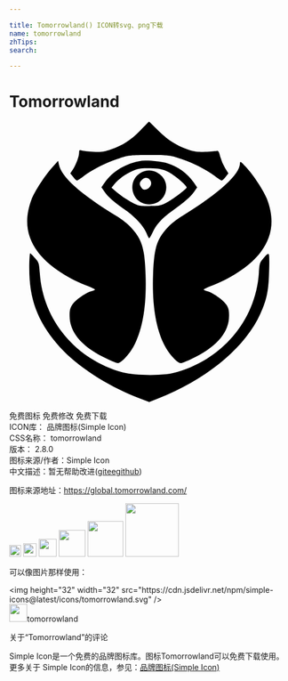 ```yaml
---

title: Tomorrowland() ICON转svg、png下载
name: tomorrowland
zhTips: 
search: 

---
```


# Tomorrowland  <small style="font-size: 60%;font-weight: 100"></small>

<div id="svg" class="svg-wrap">
<svg role="img" xmlns="http://www.w3.org/2000/svg" viewBox="0 0 24 24"><title>Tomorrowland icon</title><path d="M11.97 0c-.009.01-.35.35-.747.758-.826.835-1.504 1.271-2.524 1.62-.582.205-.836.243-1.496.204-.427-.02-.883-.067-1-.115-.194-.058-.223-.04-.223.174 0 .33-.251 1.02-.523 1.437l-.234.35.244.3c.126.175.281.311.33.311.048 0 .31-.175.592-.389.738-.563 2.039-1.212 3.048-1.513.797-.253.99-.274 2.563-.274 1.573 0 1.766.021 2.563.274 1.01.3 2.31.95 3.048 1.513.282.214.544.39.592.39.049 0 .204-.137.33-.302l.244-.31-.283-.448a4.197 4.197 0 01-.416-.98c-.107-.437-.165-.523-.31-.494-.107.02-.534.057-.971.076-.621.03-.913.001-1.408-.164-1.03-.35-1.825-.845-2.641-1.67-.417-.417-.768-.758-.777-.748zm-.284 3.328a2.38 2.38 0 00-.317.022c-1.369.213-2.504.882-3.203 1.882l-.273.39.273.388c.301.437.805.873 1.805 1.572.825.583 1.583 1.408 1.787 1.97.097.243.193.438.232.428.03 0 .175-.251.32-.552.302-.641.846-1.225 1.73-1.846.96-.68 1.512-1.164 1.794-1.572l.264-.38-.291-.427a4.434 4.434 0 00-2.32-1.66c-.45-.126-1.267-.22-1.801-.215zm-7.502.031l-.475.524C3.059 4.6 2.155 5.99 1.902 6.66c-.63 1.7-.464 3.127.536 4.486.796 1.078 2.357 2.165 4.095 2.854.447.165.807.34.807.379 0 .029-.126.088-.291.127-.456.097-1.408.766-1.66 1.174-.185.29-.233.504-.223.96.01 1.35.97 2.526 2.834 3.477.602.301 1.184.553 1.291.553.32 0 1.108-.874 1.477-1.66.699-1.437 1-3.408.912-5.912-.078-2.272-.32-3.059-1.252-4.04-.272-.29-.827-.727-1.235-.97C6 6.117 4.465 4.738 4.243 3.64l-.06-.282zm15.634.094c-.036-.003-.047.037-.05.11-.01.96-1.728 2.525-4.961 4.525-.408.243-.963.68-1.235.97-.932.981-1.174 1.768-1.252 4.04-.087 2.504.213 4.475.912 5.912.37.786 1.157 1.66 1.477 1.66.107 0 .68-.242 1.271-.543 1.874-.951 2.844-2.137 2.854-3.486.01-.457-.038-.67-.223-.961-.252-.408-1.204-1.077-1.66-1.174-.165-.039-.29-.098-.29-.127 0-.039.36-.214.806-.379 1.738-.69 3.3-1.776 4.096-2.854 1-1.359 1.166-2.787.535-4.486-.262-.699-1.176-2.088-1.827-2.787-.267-.291-.393-.415-.453-.42zm-7.994.533l.274.004c.757.03 1.018.078 1.484.291.505.233 1.621 1.165 1.621 1.35 0 .126-1.183 1.02-1.746 1.31-.476.253-.632.282-1.457.282-.883 0-.951-.02-1.602-.37a7.076 7.076 0 01-1.156-.785l-.484-.418L9 5.36c.36-.447 1-.904 1.611-1.157.425-.178.634-.221 1.213-.217zm.188.19a1.362 1.362 0 00-.692.174c-1.34.708-.844 2.728.68 2.728 1.485 0 2.01-1.951.719-2.69a1.475 1.475 0 00-.707-.212zm-.282.635c.157-.001.3.096.387.287.214.456-.476.98-.767.591-.224-.281-.224-.466.01-.699a.543.543 0 01.37-.18zm-9.943 6.46c-.039-.019-.078.563-.078 1.291 0 2.593.67 4.428 2.379 6.467 1.466 1.748 4.282 3.612 7.058 4.65l.844.321.807-.32c4.165-1.65 7.416-4.34 8.717-7.223.534-1.165.7-1.933.748-3.477.029-.786.029-1.504-.01-1.591-.049-.127-.135-.078-.436.261-.359.408-.37.457-.427 1.301-.272 4.088-3.224 7.534-7.33 8.563-1 .252-3.311.225-4.33-.047-4.03-1.107-6.856-4.477-7.118-8.516-.058-.825-.078-.893-.398-1.262-.194-.213-.377-.408-.426-.418Z"/></svg>
</div>
<detail full-name='tomorrowland'></detail>

<div class="detail-page">
<p>
<span><span class="badge-success badge">免费图标</span> <span class="badge-success badge">免费修改</span>  <span class="badge-success badge">免费下载</span> </span>
<br/>
<span>
ICON库：
<span class="badge-secondary badge">品牌图标(Simple Icon)</span> 
</span>
<br/>
<span>
CSS名称：
<span class="badge-secondary badge">tomorrowland</span> 
</span>

<br/>
<span>
版本：
<span class="badge-secondary badge">2.8.0</span> 
</span>
<br/>
<span>图标来源/作者：<span class="badge-light badge">Simple Icon</span></span> 
<br/>
<span class="zh-detail">中文描述：暂无<span class="help-link"><span>帮助改进</span>(<a href="https://gitee.com/liuwave/icon-helper/edit/master/json/brands/tomorrowland.json" target="_blank" rel="noopener noreferrer">gitee</a><a href="https://github.com/liuwave/icon-helper/edit/master/json/brands/tomorrowland.json" target="_blank" rel="noopener noreferrer">github</a></span>)</span><br/>
</p>
</div><div class="description description alert alert-light"><p>图标来源地址：<a href="https://global.tomorrowland.com/" target="_blank" rel="noopener noreferrer">https://global.tomorrowland.com/</a></p></div>
<div class="alert alert-dark">
<img height="21" width="21" src="https://cdn.jsdelivr.net/npm/simple-icons@latest/icons/tomorrowland.svg" />
<img height="24" width="24" src="https://cdn.jsdelivr.net/npm/simple-icons@latest/icons/tomorrowland.svg" />
<img height="32" width="32" src="https://cdn.jsdelivr.net/npm/simple-icons@latest/icons/tomorrowland.svg" />
<img height="48" width="48" src="https://cdn.jsdelivr.net/npm/simple-icons@latest/icons/tomorrowland.svg" />
<img height="64" width="64" src="https://cdn.jsdelivr.net/npm/simple-icons@latest/icons/tomorrowland.svg" />
<img height="96" width="96" src="https://cdn.jsdelivr.net/npm/simple-icons@latest/icons/tomorrowland.svg" />

</div>
<div>
  <p>可以像图片那样使用：    
  </p>
  <div class="alert alert-primary" style="font-size: 14px">
    &lt;img height="32" width="32" src="https://cdn.jsdelivr.net/npm/simple-icons@latest/icons/tomorrowland.svg" /&gt;
    <copy-btn content='<img height="32" width="32" src="https://cdn.jsdelivr.net/npm/simple-icons@latest/icons/tomorrowland.svg" />'></copy-btn>
  </div>
  <div class="alert alert-secondary">
    <img height="32" width="32" src="https://cdn.jsdelivr.net/npm/simple-icons@latest/icons/tomorrowland.svg" />tomorrowland
    <copy-btn content="tomorrowland" btn-title="复制图标名称"></copy-btn>
  </div>
</div>

<Vssue title="关于“Tomorrowland”的评论" >关于“Tomorrowland”的评论</Vssue>


<div><p>Simple Icon是一个免费的品牌图标库。图标Tomorrowland可以免费下载使用。更多关于  Simple Icon的信息，参见：<a target="_blank" href="https://iconhelper.cn/brands.html">品牌图标(Simple Icon)</a>
</p></div>
